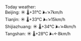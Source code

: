 Today weather:  
Beijing: ☀️   🌡️+31°C 🌬️↘7km/h  
Tianjin: ☀️   🌡️+33°C 🌬️↘15km/h  
Shijiazhuang: ☀️   🌡️+34°C 🌬️↘4km/h  
Tangshan: ☀️   🌡️+28°C 🌬️←8km/h  
